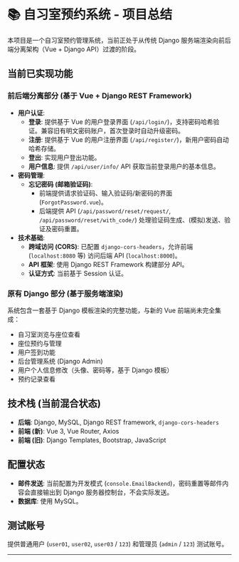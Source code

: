 # 📚 自习室预约系统 - 项目总结

本项目是一个自习室预约管理系统，当前正处于从传统 Django 服务端渲染向前后端分离架构（Vue + Django API）过渡的阶段。

## 当前已实现功能

### 前后端分离部分 (基于 Vue + Django REST Framework)

*   **用户认证**:
    *   **登录**: 提供基于 Vue 的用户登录界面 (`/api/login/`)，支持密码哈希验证。兼容旧有明文密码账户，首次登录时自动升级密码。
    *   **注册**: 提供基于 Vue 的用户注册界面 (`/api/register/`)，新用户密码自动哈希存储。
    *   **登出**: 实现用户登出功能。
    *   **用户信息**: 提供 `/api/user/info/` API 获取当前登录用户的基本信息。
*   **密码管理**:
    *   **忘记密码 (邮箱验证码)**:
        *   前端提供请求验证码、输入验证码/新密码的界面 (`ForgotPassword.vue`)。
        *   后端提供 API (`/api/password/reset/request/`, `/api/password/reset/with_code/`) 处理验证码生成、(模拟)发送、验证及密码重置。
*   **技术基础**:
    *   **跨域访问 (CORS)**: 已配置 `django-cors-headers`，允许前端 (`localhost:8080` 等) 访问后端 API (`localhost:8000`)。
    *   **API 框架**: 使用 Django REST Framework 构建部分 API。
    *   **认证方式**: 当前基于 Session 认证。

### 原有 Django 部分 (基于服务端渲染)

系统包含一套基于 Django 模板渲染的完整功能，与新的 Vue 前端尚未完全集成：

*   自习室浏览与座位查看
*   座位预约与管理
*   用户签到功能
*   后台管理系统 (Django Admin)
*   用户个人信息修改（头像、密码等，基于 Django 模板）
*   预约记录查看

## 技术栈 (当前混合状态)

*   **后端**: Django, MySQL, Django REST framework, `django-cors-headers`
*   **前端 (新)**: Vue 3, Vue Router, Axios
*   **前端 (旧)**: Django Templates, Bootstrap, JavaScript

## 配置状态

*   **邮件发送**: 当前配置为开发模式 (`console.EmailBackend`)，密码重置等邮件内容会直接输出到 Django 服务器控制台，不会实际发送。
*   **数据库**: 使用 MySQL。

## 测试账号

提供普通用户 (`user01`, `user02`, `user03` / `123`) 和管理员 (`admin` / `123`) 测试账号。

---

 